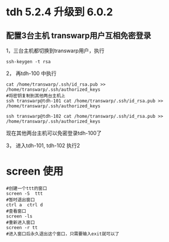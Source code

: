 # tdh 5.2.4 升级到 6.0.2

## 配置3台主机 transwarp用户互相免密登录

1，三台主机都切换到transwarp用户，执行

```shell
ssh-keygen -t rsa 
```

2， 再tdh-100  中执行

```shell
cat /home/transwarp/.ssh/id_rsa.pub >> /home/transwarp/.ssh/authorized_keys
#将密钥复制到其他两台主机上
ssh transwarp@tdh-101 cat /home/transwarp/.ssh/id_rsa.pub >> /home/transwarp/.ssh/authorized_keys

ssh transwarp@tdh-102 cat /home/transwarp/.ssh/id_rsa.pub >> /home/transwarp/.ssh/authorized_keys
```

现在其他两台主机可以免密登录tdh-100了

3， 进入tdh-101, tdh-102 执行2



# screen 使用

```shell
#创建一个ttt的窗口
screen -S  ttt
#暂时退出窗口
ctrl a  ctrl d
#查看窗口
screen -ls
#重新进入窗口
screen -r tt
#进入窗口后永久退出这个窗口，只需要输入exit就可以了
```

